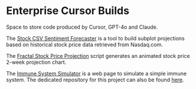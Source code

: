 # Enterprise Cursor Builds
Space to store code produced by Cursor, GPT-4o and Claude.

The [Stock CSV Sentiment Forecaster](https://github.com/Photon1c/EnterpriseCursorBuilds/tree/main/stock_csv_sentiment_forecaster) is a tool to build subplot projections based on historical stock price data retrieved from Nasdaq.com.  

The [Fractal Stock Price Projection](https://github.com/Photon1c/EnterpriseCursorBuilds/tree/main/fractal-stock-price-simulator) script generates an animated stock price 2-week projection chart.  

The [Immune System Simulator](https://github.com/Photon1c/EnterpriseCursorBuilds/tree/main/immunesystemsimulator-v1.02-beta) is a web page to simulate a simple immune system. The dedicated repository for this project can also be found [here](https://github.com/Photon1c/ImmuneSystemSimulator).
